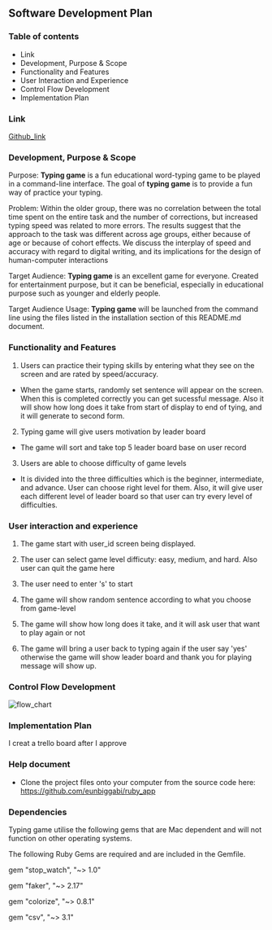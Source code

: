 ## Software Development Plan

### Table of contents
- Link
- Development, Purpose & Scope
- Functionality and Features
- User Interaction and Experience
- Control Flow Development
- Implementation Plan

### Link

[Github_link](https://github.com/eunbiggabi/ruby_app)

### Development, Purpose & Scope

Purpose: **Typing game** is a fun educational word-typing game to be played in a command-line interface. The goal of **typing game** is to provide a fun way of practice your typing.

Problem: Within the older group, there was no correlation between the total time spent on the entire task and the number of corrections, but increased typing speed was related to more errors. The results suggest that the approach to the task was different across age groups, either because of age or because of cohort effects. We discuss the interplay of speed and accuracy with regard to digital writing, and its implications for the design of human-computer interactions

Target Audience: **Typing game** is an excellent game for everyone. Created for entertainment purpose, but it can be beneficial, especially in educational purpose such as younger and elderly people.

Target Audience Usage: **Typing game** will be launched from the command line using the files listed in the installation section of this README.md document.

### Functionality and Features

1. Users can practice their typing skills by entering what they see on the screen and are rated by speed/accuracy.

- When the game starts, randomly set sentence will appear on the screen. When this is completed correctly you can get sucessful message. Also it will show how long does it take from start of display to end of tying, and it will generate to second form.

2. Typing game will give users motivation by leader board

- The game will sort and take top 5 leader board base on user record

3. Users are able to choose difficulty of game levels

- It is divided into the three difficulties which is the beginner, intermediate, and advance. User can choose right level for them. Also, it will give user each different level of leader board so that user can try every level of difficulties.

### User interaction and experience

1. The game start with user_id screen being displayed.

2. The user can select game level difficuty: easy, medium, and hard. Also user can quit the game here

3. The user need to enter 's' to start

4. The game will show random sentence according to what you choose from game-level

5. The game will show how long does it take, and it will ask user that want to play again or not

6. The game will bring a user back to typing again if the user say 'yes' otherwise the game will show leader board and thank you for playing message will show up.

### Control Flow Development

![flow_chart](https://i.imgur.com/IYBrwRz.png)

### Implementation Plan

I creat a trello board after I approve

### Help document

- Clone the project files onto your computer from the source code here: https://github.com/eunbiggabi/ruby_app


### Dependencies

Typing game utilise the following gems that are Mac dependent and will not function on other operating systems.

The following Ruby Gems are required and are included in the Gemfile.

gem "stop_watch", "~> 1.0"

gem "faker", "~> 2.17"

gem "colorize", "~> 0.8.1"

gem "csv", "~> 3.1"